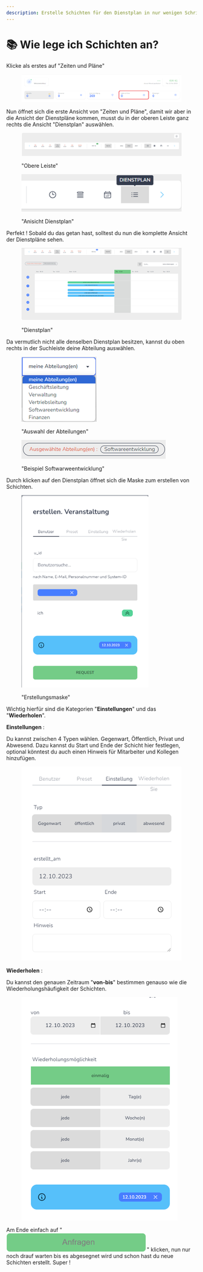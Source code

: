```yaml
---
description: Erstelle Schichten für den Dienstplan in nur wenigen Schritten
---
```


# 📚 Wie lege ich Schichten an?

Klicke als erstes auf "Zeiten und Pläne"

<figure><img src=".gitbook/assets/image (140).png" alt=""><figcaption></figcaption></figure>

Nun öffnet sich die erste Ansicht von "Zeiten und Pläne", damit wir aber in die Ansicht der Dienstpläne kommen, musst du in der oberen Leiste ganz rechts die Ansicht "Dienstplan" auswählen.

<figure><img src=".gitbook/assets/Screenshot 2023-10-12 105611.png" alt=""><figcaption><p>"Obere Leiste"</p></figcaption></figure>

<figure><img src=".gitbook/assets/Screenshot 2023-10-12 105624.png" alt=""><figcaption><p>"Anisicht Dienstplan"</p></figcaption></figure>

Perfekt ! Sobald du das getan hast, solltest du nun die komplette Ansicht der Dienstpläne sehen.

<figure><img src=".gitbook/assets/Screenshot 2023-10-12 105643.png" alt=""><figcaption><p>"Dienstplan"</p></figcaption></figure>

Da vermutlich nicht alle denselben Dienstplan besitzen, kannst du oben rechts in der Suchleiste deine Abteilung auswählen.

<figure><img src=".gitbook/assets/Screenshot 2023-10-12 105652.png" alt=""><figcaption><p>"Auswahl der Abteilungen"</p></figcaption></figure>

<figure><img src=".gitbook/assets/image (92).png" alt=""><figcaption><p>"Beispiel Softwarweentwicklung"</p></figcaption></figure>

Durch klicken auf den Dienstplan öffnet sich die Maske zum erstellen von Schichten.

<figure><img src=".gitbook/assets/image (94).png" alt="" width="336"><figcaption><p>"Erstellungsmaske"</p></figcaption></figure>

Wichtig hierfür sind die Kategorien "**Einstellungen**" und das "**Wiederholen**".

**Einstellungen** :&#x20;

Du kannst zwischen 4 Typen wählen. Gegenwart, Öffentlich, Privat und Abwesend. Dazu kannst du Start und Ende der Schicht hier festlegen, optional könntest du auch einen Hinweis für Mitarbeiter und Kollegen hinzufügen.



<figure><img src=".gitbook/assets/Screenshot 2023-10-12 111025.png" alt=""><figcaption></figcaption></figure>

**Wiederholen** :&#x20;

Du kannst den genauen Zeitraum "**von-bis**" bestimmen genauso wie die Wiederholungshäufigkeit der Schichten.

<figure><img src=".gitbook/assets/Screenshot 2023-10-12 111038.png" alt=""><figcaption></figcaption></figure>

Am Ende einfach auf "<img src=".gitbook/assets/image (95).png" alt="" data-size="line">" klicken, nun nur noch drauf warten bis es abgesegnet wird und schon hast du neue Schichten erstellt. Super !

